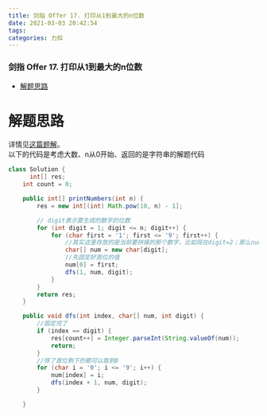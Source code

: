 ```yaml
---
title: 剑指 Offer 17. 打印从1到最大的n位数
date: 2021-03-03 20:42:54
tags: 
categories: 力扣
---
```


<!--more-->

### 剑指 Offer 17. 打印从1到最大的n位数

- [解题思路](#_3)

# 解题思路

详情见[这篇题解](https://leetcode-cn.com/problems/da-yin-cong-1dao-zui-da-de-nwei-shu-lcof/solution/jian-zhi-offer-17-da-yin-cong-1dao-zui-d-ngm4/)。  
以下的代码是考虑大数、n从0开始、返回的是字符串的解题代码

```java
class Solution {
      int[] res;
    int count = 0;

    public int[] printNumbers(int n) {
        res = new int[(int) Math.pow(10, n) - 1];

        // digit表示要生成的数字的位数
        for (int digit = 1; digit <= n; digit++) {
            for (char first = '1'; first <= '9'; first++) {
                //其实这里存放的是当前要拼接的那个数字，比如现在digit=2；那么num其实就是为了拼接两位数字组成的其中一种情况，比如'11'、'23',也就是说一个num数组代表一个完整的数字
                char[] num = new char[digit];
                //先固定好首位的值
                num[0] = first;
                dfs(1, num, digit);
            }
        }
        return res;
    }

    public void dfs(int index, char[] num, int digit) {
        //固定完了
        if (index == digit) {
            res[count++] = Integer.parseInt(String.valueOf(num));
            return;
        }
        //除了首位剩下的都可以取到0
        for (char i = '0'; i <= '9'; i++) {
            num[index] = i;
            dfs(index + 1, num, digit);
        }

    }
```